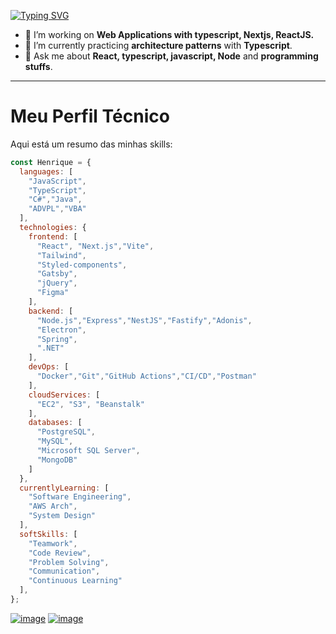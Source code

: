 <a href="https://git.io/typing-svg"><img src="https://readme-typing-svg.demolab.com?font=Fira+Code&weight=800&pause=1000&color=0281FE&width=435&lines=Henrique+Andrade;Fullstack+Developer;Be+welcome!+%3A)" alt="Typing SVG" /></a>
- 🔭 I’m working on **Web Applications with typescript, Nextjs, ReactJS.**
- 🌱 I’m currently practicing **architecture patterns** with **Typescript**.
- 💬 Ask me about **React, typescript, javascript, Node** and **programming stuffs**.
<hr />

# Meu Perfil Técnico

Aqui está um resumo das minhas skills:

```js
const Henrique = {
  languages: [
    "JavaScript",
    "TypeScript",
    "C#","Java",
    "ADVPL","VBA"
  ],
  technologies: {
    frontend: [
      "React", "Next.js","Vite",
      "Tailwind",
      "Styled-components",
      "Gatsby",
      "jQuery",
      "Figma"
    ],
    backend: [
      "Node.js","Express","NestJS","Fastify","Adonis",
      "Electron",
      "Spring",
      ".NET"
    ],
    devOps: [
      "Docker","Git","GitHub Actions","CI/CD","Postman"
    ],
    cloudServices: [
      "EC2", "S3", "Beanstalk"
    ],
    databases: [
      "PostgreSQL",
      "MySQL",
      "Microsoft SQL Server",
      "MongoDB"
    ]
  },
  currentlyLearning: [
    "Software Engineering",
    "AWS Arch",
    "System Design"
  ],
  softSkills: [
    "Teamwork",
    "Code Review",
    "Problem Solving",
    "Communication",
    "Continuous Learning"
  ],
};
```

[![image](https://img.shields.io/badge/LinkedIn-0077B5?style=for-the-badge&logo=linkedin&logoColor=white)](https://www.linkedin.com/in/henrique-andrade-551842180/)
[![image](https://img.shields.io/badge/Microsoft_Outlook-0078D4?style=for-the-badge&logo=microsoft-outlook&logoColor=white)](mailto:henriqandrade@outlook.com) 
